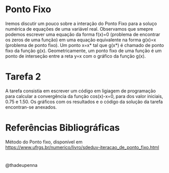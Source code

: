 # Ponto Fixo
Iremos discutir um pouco sobre a interação do Ponto Fixo para a soluço numérica de equações de uma variável real. Observamos que smepre podemos escrever uma equação da forma f(x)=0 (problema de encontrar os zeros de uma função) em uma equação equivalente  na forma g(x)=x (problema de ponto fixo). Um ponto x=x* tal que g(x*) é chamado de ponto fixo da função g(x). Geometricamente, um ponto fixo de uma função é um ponto de interseção entre a reta y=x com o gráfico da função g(x).

# Tarefa 2
A tarefa consistia em escrever um código em ligiagem de programação para calcular a convergência da função cos(x)-x=0, para dos valor iniciais, 0.75 e 1.50. Os gráficos com os resultados e o código da solução da tarefa encontran-se anexados.

# Referências Bibliográficas
Método do Ponto fixo, disponível em <https://www.ufrgs.br/numerico/livro/sdeduv-iteracao_de_ponto_fixo.html>


#
@thadeupenna
